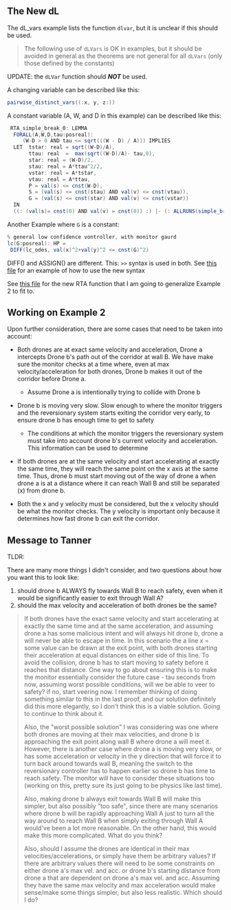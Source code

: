 ## The New dL

The dL_vars example lists the function `dlvar`, but it is unclear if this
should be used.

> The following use of `dLVars` is OK in examples, but
> it should be avoided in general as the theorems are not
> general for all `dLVars` (only those defined by the constants)

UPDATE: the `dLVar` function should ***NOT*** be used.

A changing variable can be described like this: 

```java
pairwise_distinct_vars((:x, y, z:))
```

A constant variable (A, W, and D in this example) can be described like this: 

```java
 RTA_simple_break_0: LEMMA
  FORALL(A,W,D,tau:posreal):
     (W-D > 0 AND tau <= sqrt(((W - D) / A))) IMPLIES
  LET  tstar: real = sqrt((W-D)/A),
       ttau: real  =  max(sqrt((W-D)/A)- tau,0),
       star: real = (W-D)/2,
       stau: real = A*ttau^2/2,
       vstar: real = A*tstar,
       vtau: real = A*ttau,
       P = val(s) <= cnst(W-D),
       S = (val(s) <= cnst(stau) AND val(v) <= cnst(vtau)),
       G = (val(s) <= cnst(star) AND val(v) <= cnst(vstar))
  IN 
  ((: (val(s)= cnst(0) AND val(v) = cnst(0)) :) |- (: ALLRUNS(simple_break_RTA(A,D,S,tau),P) :))

```

Another Example where `G` is a constant: 

```java
% general low confidence vontroller, with monitor gaurd
lc(G:posreal): HP =
 DIFF(lc_odes, val(x)^2+val(y)^2 <= cnst(G)^2)
```

DIFF() and ASSIGN() are different. This: `>>` syntax is used in both. See [this
file](../assets/learning/dlvars_example.pvs) for an example of how to use the
new syntax


See [this file](../assets/learning/RTA_brake_ex.pvs ) for the new RTA function
that I am going to generalize Example 2 to fit to. 

## Working on Example 2

Upon further consideration, there are some cases that need to be taken into
account:

* Both drones are at exact same velocity and acceleration, Drone a intercepts
Drone b's path out of the corridor at wall B. We have make sure the monitor
checks at a time where, even at max velocity/acceleration for both drones, Drone
b makes it out of the corridor before Drone a.
  * Assume Drone a is intentionally trying to collide with Drone b

* Drone b is moving very slow. Slow enough to where the monitor triggers and the
reversionary system starts exiting the corridor very early, to ensure drone b has
enough time to get to safety
  * The conditions at which the monitor triggers the reversionary system must
  take into account drone b's current velocity and acceleration. This
  information can be used to determine 

* If both drones are at the same velocity and start accelerating at exactly the
same time, they will reach the same point on the x axis at the same time. Thus,
drone b must start moving out of the way of drone a when drone a is at a
distance where it can reach Wall B and still be separated (x) from drone b. 

* Both the x and y velocity must be considered, but the x velocity should be
what the monitor checks. The y velocity is important only because it determines
how fast drone b can exit the corridor. 

## Message to Tanner

TLDR: 
 
There are many more things I didn't consider, and two questions about how you want this to look like: 
 
1) should drone b ALWAYS fly towards Wall B to reach safety, even when it would be significantly easier to exit through Wall A? 
2) should the max velocity and acceleration of both drones be the same?

> If both drones have the exact same velocity and start accelerating at exactly
> the same time and at the same acceleration, and assuming drone a has some
> malicious intent and will always hit drone b, drone a will never be able to
> escape in time. In this scenario the a line  x = some value can be drawn at the
> exit point, with both drones starting their acceleration at equal distances on
> either side of this line. To avoid the collision, drone b has to start moving to
> safety before it reaches that distance. One way to go about ensuring this is to
> make the monitor essentially consider the future case - tau seconds from now,
> assuming worst possible conditions, will we be able to veer to safety? if no,
> start veering now. I remember thinking of doing something similar to this in the
> last proof, and our solution definitely did this more elegantly, so I don't
> think this is a viable solution. Going to continue to think about it. 
> 
> Also, the "worst possible solution" I was considering was one where both drones
> are moving at their max velocities, and drone b is approaching the exit point
> along wall B where drone a will meet it. However, there is another case where
> drone a is moving very slow, or has some acceleration or velocity in the y
> direction that will force it to turn back around towards wall B, meaning the
> switch to the reversionary controller has to happen earlier so drone b has time
> to reach safety. The monitor will have to consider these situations too (working
> on this, pretty sure its just going to be physics like last time). 
> 
> Also, making drone b always exit towards Wall B will make this simpler, but also
> possibly "too safe", since there are many scenarios where drone b will be
> rapidly approaching Wall A just to turn all the way around to reach Wall B when
> simply exiting through Wall A would've been a lot more reasonable. On the other
> hand, this would make this more complicated. What do you think?
> 
> Also, should I assume the drones are identical in their max
> velocities/accelerations, or simply have them be arbitrary values? If there are
> arbitrary values there will need to be some constraints on either drone a's max
> vel. and acc. or drone b's starting distance from drone a that are dependent on
> drone a's max vel. and acc. Assuming they have the same max velocity and max
> acceleration would make sense/make some things simpler, but also less realistic.
> Which should I do?

